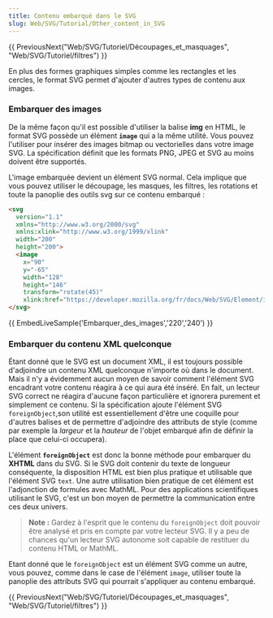 ```yaml
---
title: Contenu embarqué dans le SVG
slug: Web/SVG/Tutorial/Other_content_in_SVG
---
```


{{ PreviousNext("Web/SVG/Tutoriel/Découpages_et_masquages", "Web/SVG/Tutoriel/filtres") }}

En plus des formes graphiques simples comme les rectangles et les cercles, le format SVG permet d'ajouter d'autres types de contenu aux images.

### Embarquer des images

De la même façon qu'il est possible d'utiliser la balise **img** en HTML, le format SVG possède un élément **`image`** qui a la même utilité. Vous pouvez l'utiliser pour insérer des images bitmap ou vectorielles dans votre image SVG. La spécification définit que les formats PNG, JPEG et SVG au moins doivent être supportés.

L'image embarquée devient un élément SVG normal. Cela implique que vous pouvez utiliser le découpage, les masques, les filtres, les rotations et toute la panoplie des outils svg sur ce contenu embarqué :

```html
<svg
  version="1.1"
  xmlns="http://www.w3.org/2000/svg"
  xmlns:xlink="http://www.w3.org/1999/xlink"
  width="200"
  height="200">
  <image
    x="90"
    y="-65"
    width="128"
    height="146"
    transform="rotate(45)"
    xlink:href="https://developer.mozilla.org/fr/docs/Web/SVG/Element/image/mdn_logo_only_color.png" />
</svg>
```

{{ EmbedLiveSample('Embarquer_des_images','220','240') }}

### Embarquer du contenu XML quelconque

Étant donné que le SVG est un document XML, il est toujours possible d'adjoindre un contenu XML quelconque n'importe où dans le document. Mais il n'y a évidemment aucun moyen de savoir comment l'élément SVG encadrant votre contenu réagira à ce qui aura été inséré. En fait, un lecteur SVG correct ne réagira d'aucune façon particulière et ignorera purement et simplement ce contenu. Si la spécification ajoute l'élément SVG `foreignObject`,son utilité est essentiellement d'être une coquille pour d'autres balises et de permettre d'adjoindre des attributs de style (comme par exemple la _largeur_ et la _hauteur_ de l'objet embarqué afin de définir la place que celui-ci occupera).

L'élément **`foreignObject`** est donc la bonne méthode pour embarquer du **XHTML** dans du SVG. Si le SVG doit contenir du texte de longueur conséquente, la disposition HTML est bien plus pratique et utilisable que l'élément SVG `text`. Une autre utilisation bien pratique de cet élément est l'adjonction de formules avec MathML. Pour des applications scientifiques utilisant le SVG, c'est un bon moyen de permettre la communication entre ces deux univers.

> **Note :** Gardez à l'esprit que le contenu du `foreignObject` doit pouvoir être analysé et pris en compte par votre lecteur SVG. Il y a peu de chances qu'un lecteur SVG autonome soit capable de restituer du contenu HTML or MathML.

Etant donné que le `foreignObject` est un élément SVG comme un autre, vous pouvez, comme dans le case de l'élément `image`, utiliser toute la panoplie des attributs SVG qui pourrait s'appliquer au contenu embarqué.

{{ PreviousNext("Web/SVG/Tutoriel/Découpages_et_masquages", "Web/SVG/Tutoriel/filtres") }}
